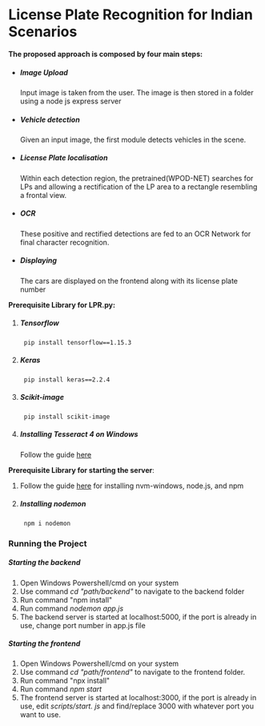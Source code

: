 # License Plate Recognition for Indian Scenarios

**The proposed approach is composed by four main steps:**
* ##### Image Upload
    Input image is taken from the user. 
    The image is then stored in a folder using a node js express server

* ##### Vehicle detection
    Given an input image, the first module detects vehicles in the scene.


* ##### License Plate localisation
    Within each detection region, the pretrained(WPOD-NET) searches for LPs and allowing a rectification of the LP area to a rectangle resembling a frontal view.

* ##### OCR
    These positive and rectified detections are fed to an OCR Network for final character recognition.

* ##### Displaying
    The cars are displayed on the frontend along with its license plate number

**Prerequisite Library for LPR.py:**
1) ##### Tensorflow
        pip install tensorflow==1.15.3
2) ##### Keras
        pip install keras==2.2.4
        
3) ##### Scikit-image
        pip install scikit-image
        
4) ##### Installing Tesseract 4 on Windows
    Follow the guide [here](https://medium.com/quantrium-tech/installing-and-using-tesseract-4-on-windows-10-4f7930313f82)


**Prerequisite Library for starting the server**:
1. Follow the guide [here](https://docs.microsoft.com/en-us/windows/dev-environment/javascript/nodejs-on-windows) for installing nvm-windows, node.js, and npm
2. ##### Installing nodemon 
        npm i nodemon


### Running the Project
##### Starting the backend
1. Open Windows Powershell/cmd on your system
2. Use command *cd "path/backend"* to navigate to the backend folder
3. Run command "npm install"
4. Run command *nodemon app.js*
5. The backend server is started at localhost:5000, if the port is already in use, change port number in app.js file
##### Starting the frontend
1. Open Windows Powershell/cmd on your system
2. Use command *cd "path/frontend"* to navigate to the frontend folder.
3. Run command "npx install"
4. Run command *npm start*
5. The frontend server is started at localhost:3000, if the port is already in use, edit *scripts/start. js* and find/replace 3000 with whatever port you want to use. 